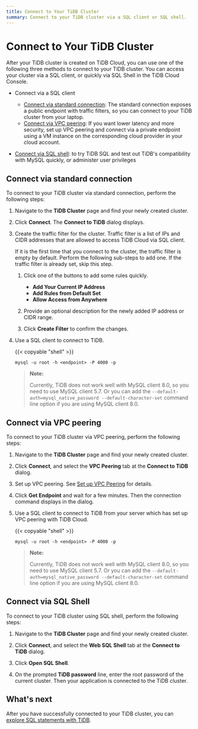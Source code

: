 ```yaml
---
title: Connect to Your TiDB Cluster
summary: Connect to your TiDB cluster via a SQL client or SQL shell.
---
```


# Connect to Your TiDB Cluster

After your TiDB cluster is created on TiDB Cloud, you can use one of the following three methods to connect to your TiDB cluster. You can access your cluster via a SQL client, or quickly via SQL Shell in the TiDB Cloud Console.

+ Connect via a SQL client

    - [Connect via standard connection](#connect-via-standard-connection): The standard connection exposes a public endpoint with traffic filters, so you can connect to your TiDB cluster from your laptop.
    - [Connect via VPC peering](#connect-via-vpc-peering): If you want lower latency and more security, set up VPC peering and connect via a private endpoint using a VM instance on the corresponding cloud provider in your cloud account.

- [Connect via SQL shell](#connect-via-sql-shell): to try TiDB SQL and test out TiDB's compatibility with MySQL quickly, or administer user privileges

## Connect via standard connection

To connect to your TiDB cluster via standard connection, perform the following steps:

1. Navigate to the **TiDB Cluster** page and find your newly created cluster.

2. Click **Connect**. The **Connect to TiDB** dialog displays.

3. Create the traffic filter for the cluster. Traffic filter is a list of IPs and CIDR addresses that are allowed to access TiDB Cloud via SQL client.

    If it is the first time that you connect to the cluster, the traffic filter is empty by default. Perform the following sub-steps to add one. If the traffic filter is already set, skip this step.

    1. Click one of the buttons to add some rules quickly.

        - **Add Your Current IP Address**
        - **Add Rules from Default Set**
        - **Allow Access from Anywhere**

    2. Provide an optional description for the newly added IP address or CIDR range.

    3. Click **Create Filter** to confirm the changes.

4. Use a SQL client to connect to TiDB.

    {{< copyable "shell" >}}

    ```shell
    mysql -u root -h <endpoint> -P 4000 -p
    ```

    > **Note:**
    >
    > Currently, TiDB does not work well with MySQL client 8.0, so you need to use MySQL client 5.7. Or you can add the `--default-auth=mysql_native_password --default-character-set` command line option if you are using MySQL client 8.0.

## Connect via VPC peering

To connect to your TiDB cluster via VPC peering, perform the following steps:

1. Navigate to the **TiDB Cluster** page and find your newly created cluster.

2. Click **Connect**, and select the **VPC Peering** tab at the **Connect to TiDB** dialog.

3. Set up VPC peering. See [Set up VPC Peering](set-up-vpc-peering-connections.md) for details.

4. Click **Get Endpoint** and wait for a few minutes. Then the connection command displays in the dialog.

5. Use a SQL client to connect to TiDB from your server which has set up VPC peering with TiDB Cloud.

    {{< copyable "shell" >}}

    ```shell
    mysql -u root -h <endpoint> -P 4000 -p
    ```

    > **Note:**
    >
    > Currently, TiDB does not work well with MySQL client 8.0, so you need to use MySQL client 5.7. Or you can add the `--default-auth=mysql_native_password --default-character-set` command line option if you are using MySQL client 8.0.

## Connect via SQL Shell

To connect to your TiDB cluster using SQL shell, perform the following steps:

1. Navigate to the **TiDB Cluster** page and find your newly created cluster.

2. Click **Connect**, and select the **Web SQL Shell** tab at the **Connect to TiDB** dialog.

3. Click **Open SQL Shell**.

4. On the prompted **TiDB password** line, enter the root password of the current cluster. Then your application is connected to the TiDB cluster.

## What's next

After you have successfully connected to your TiDB cluster, you can [explore SQL statements with TiDB](https://pingcap.com/docs/stable/basic-sql-operations/).
